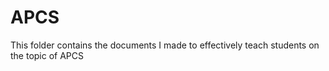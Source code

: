 # APCS

This folder contains the documents I made to effectively teach students on the topic of APCS
